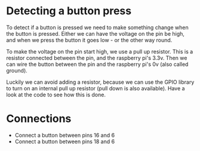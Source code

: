 # Detecting a button press

To detect if a button is pressed we need to make something change when the button is pressed. Either we can have the voltage on the pin be high, and when we press the button it goes low - or the other way round.

To make the voltage on the pin start high, we use a pull up resistor. This is a resistor connected between the pin, and the raspberry pi's 3.3v. Then we can wire the button between the pin and the raspberry pi's 0v (also called ground).

Luckily we can avoid adding a resistor, because we can use the GPIO library to turn on an internal pull up resistor (pull down is also available). Have a look at the code to see how this is done.

# Connections

* Connect a button between pins 16 and 6
* Connect a button between pins 18 and 6
